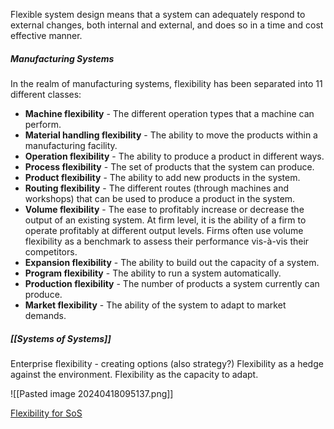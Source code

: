 
Flexible system design means that a system can adequately respond to external changes, both internal and external, and does so in a time and cost effective manner. 


##### Manufacturing Systems
In the realm of manufacturing systems, flexibility has been separated into 11 different classes:
- **Machine flexibility** - The different operation types that a machine can perform.
- **Material handling flexibility** - The ability to move the products within a manufacturing facility.
- **Operation flexibility** - The ability to produce a product in different ways.
- **Process flexibility** - The set of products that the system can produce.
- **Product flexibility** - The ability to add new products in the system.
- **Routing flexibility** - The different routes (through machines and workshops) that can be used to produce a product in the system.
- **Volume flexibility** - The ease to profitably increase or decrease the output of an existing system. At firm level, it is the ability of a firm to operate profitably at different output levels. Firms often use volume flexibility as a benchmark to assess their performance vis-à-vis their competitors.
- **Expansion flexibility** - The ability to build out the capacity of a system.
- **Program flexibility** - The ability to run a system automatically.
- **Production flexibility** - The number of products a system currently can produce.
- **Market flexibility** - The ability of the system to adapt to market demands.


##### [[Systems of Systems]]

Enterprise flexibility - creating options (also strategy?)
Flexibility as a hedge against the environment.
Flexibility as the capacity to adapt. 


![[Pasted image 20240418095137.png]]




[Flexibility for SoS](https://www.researchgate.net/publication/285624421_Flexibility_of_System_of_Systems/link/579b4ec708ae802facba4f44/download?_tp=eyJjb250ZXh0Ijp7ImZpcnN0UGFnZSI6InB1YmxpY2F0aW9uIiwicGFnZSI6InB1YmxpY2F0aW9uIn19)

